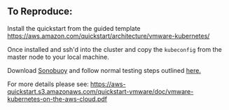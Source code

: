 ## To Reproduce: 

Install the quickstart from the guided template https://aws.amazon.com/quickstart/architecture/vmware-kubernetes/ 

Once installed and ssh'd into the cluster and copy the `kubeconfig` from the master node to your local machine.

Download [Sonobuoy](https://github.com/heptio/sonobuoy) and follow normal testing steps outlined [here.](https://github.com/cncf/k8s-conformance/blob/master/instructions.md)

For more details please see: https://aws-quickstart.s3.amazonaws.com/quickstart-vmware/doc/vmware-kubernetes-on-the-aws-cloud.pdf
